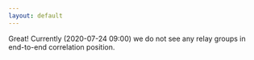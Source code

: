 ```yaml
---
layout: default
---
```



Great! Currently (2020-07-24 09:00) we do not see any relay groups
in end-to-end correlation position.
